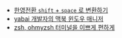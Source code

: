 - [한영전환 `shift` + `space` 로 변환하기](hangul.md)
- [yabai 개발자의 맥북 윈도우 매니저](yabai.md)
- [zsh, ohmyzsh 터미널을 이쁘게 편하게](zsh,_ohmyzsh.md)
